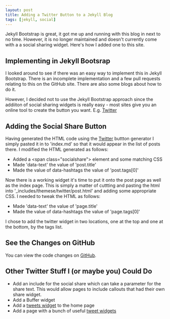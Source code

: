 ```yaml
---
layout: post
title: Adding a Twitter Button to a Jekyll Blog
tags: [jekyll, social]
---
```


Jekyll Bootstrap is great, it got me up and running with this blog in
next to no time. However, it is no longer maintained and doesn't
currently come with a a social sharing widget. Here's how I added one
to this site.

## Implementing in Jekyll Bootsrap ##

I looked around to see if there was an easy way to implement this in
Jekyll Bootstrap. There is an incomplete implementation and a few pull
requests relating to this on the GitHub site. There are also some
blogs about how to do it.

However, I decided not to use the Jekyll Bootstrap approach since the
addiiton of social sharing widgets is really easy - most sites give
you an online tool to create the button you
want. E.g. [Twitter](https://about.twitter.com/resources/buttons)

## Adding the Social Share Button ##

Having generated the HTML code using the
[Twitter](https://about.twitter.com/resources/buttons) buttton
generator I simply pasted it in to 'index.md' so that it would appear
in the list of posts there. I modified the HTML generated as follows:

  * Added a &lt;span class="socialshare"&gt; element and some matching CSS
  * Made 'data-text' the value of 'post.title'
  * Made the value of data-hashtags the value of 'post.tags[0]'

Now there is a working widget it's time to put it onto the post page
as well as the index page. This is simply a matter of cuttting and
pasting the html into '_includes/themese/twitter/post.html' and adding
some appropriate CSS. I needed to tweak the HTML as follows:

  * Made 'data-text' the value of 'page.title'
  * Made the value of data-hashtags the value of 'page.tags[0]'
  
I chose to add the twitter widget in two locations, one at the top and
one at the bottom, by the tags list.

## See the Changes on GitHub ##

You can view the code changes on [GitHub](https://github.com/rgardler/rgardler.github.io/commit/abef63daa9c1761be8de2fb939e84993c8141c3b).

## Other Twitter Stuff I (or maybe you) Could Do ##

  * Add an include for the social share which can take a parameter for the share text. This would allow pages to include callouts that had their own share widget.
  * Add a Buffer widget
  * Add a [tweets widget](https://twitter.com/settings/widgets/new) to the home page
  * Add a page with a bunch of useful [tweet widgets](https://twitter.com/settings/widgets/new)